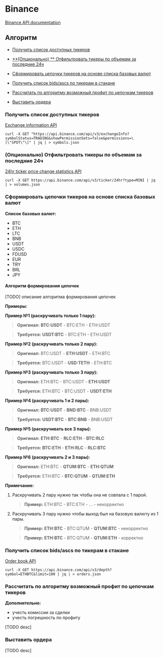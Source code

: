 # Binance

[Binance API documentation](https://developers.binance.com/docs/binance-spot-api-docs)

## Алгоритм

* [Получить список доступных тикеров](#получить-список-доступных-тикеров)

* [**(Опционально)
  ** Отфильтровать тикеры по объемам за последние 24ч](#опционально-отфильтровать-тикеры-по-объемам-за-последние-24ч)

* [Сформировать цепочки тикеров на основе списка базовых валют](#сформировать-цепочки-тикеров-на-основе-списка-базовых-валют)

* [Получить список bids/ascs по тикерам в стакане](#получить-список-bidsascs-по-тикерам-в-стакане)

* [Рассчитать по алгоритму возможный профит по цепочкам тикеров](#рассчитать-по-алгоритму-возможный-профит-по-цепочкам-тикеров)

* [Выставить ордера](#выставить-ордера)

### Получить список доступных тикеров

[Exchange information API](https://developers.binance.com/docs/binance-spot-api-docs/rest-api/general-endpoints#exchange-information)

```shell
curl -X GET "https://api.binance.com/api/v3/exchangeInfo?symbolStatus=TRADING&showPermissionSets=false&permissions=\[\"SPOT\"\]" | jq | > symbols.json
```

### (Опционально) Отфильтровать тикеры по объемам за последние 24ч

[24hr ticker price change statistics API](https://developers.binance.com/docs/binance-spot-api-docs/rest-api/market-data-endpoints#24hr-ticker-price-change-statistics)

```shell
curl -X GET https://api.binance.com/api/v3/ticker/24hr?type=MINI | jq | > volumes.json
```

### Сформировать цепочки тикеров на основе списка базовых валют

**Список базовых валют:**

* BTC
* ETH
* LTC
* BNB
* USDT
* USDC
* FDUSD
* EUR
* TRY
* BRL
* JPY

#### Алгоритм формирования цепочек

[TODO] описание алгоритма формирования цепочек

**Примеры:**

**Пример №1 (раскручивать только 1 пару):**

> **Оригинал:** **BTC:USDT** - BTC:ETH - ETH:USDT

> **Требуется:** **USDT:BTC** - BTC:ETH - ETH:USDT

**Пример №2 (раскручивать только 2 пару):**

> **Оригинал:** BTC:USDT - **ETH:USDT** - ETH:BTC

> **Требуется:** BTC:USDT - **USD:TETH** - ETH:BTC

**Пример №3 (раскручивать только 3 пару):**

> **Оригинал:** ETH:BTC - BTC:USDT - **ETH:USDT**

> **Требуется:** ETH:BTC - BTC:USDT - **USDT:ETH**


**Пример №4 (раскручивать 1 и 2 пары):**

> **Оригинал:** **BTC:USDT** - **BND:BTC** - BNB:USDT

> **Требуется:** **USDT:BTC** - **BTC:BNB** - BNB:USDT

**Пример №5 (раскручивать все 3 пары):**

> **Оригинал:** **ETH:BTC** - **RLC:ETH** - **BTC:RLC**

> **Требуется:** **BTC:ETH** - **ETH:RLC** - **RLC:BTC**

**Пример №6 (раскручивать 2 и 3 пары):**

> **Оригинал:** ETH:BTC - **QTUM:BTC** - **ETH:QTUM**

> **Требуется:** ETH:BTC - **BTC:QTUM** - **QTUM:ETH**


**Примечание:**

1. Раскручивать 2 пару нужно так чтобы она не совпала с 1 парой.

   > **Пример:** ETH:BTC - BTC:ETH - ... - некорректно

2. Раскручивать 3 пару нужно чтобы выход был на базовую валюту из 1 пары.

   > **Пример:** **ETH:BTC** - BTC:QTUM - **QTUM:BTC** - некорректно

   > **Пример:** **ETH:BTC** - BTC:QTUM - **QTUM:ETH** - корректно


### Получить список bids/ascs по тикерам в стакане

[Order book API](https://developers.binance.com/docs/binance-spot-api-docs/rest-api/market-data-endpoints#order-book)

```shell
curl -X GET https://api.binance.com/api/v3/depth?symbol=ETHBTC&limit=100 | jq | > orders.json
```

### Рассчитать по алгоритму возможный профит по цепочкам тикеров

**Дополнительно:**

* учесть комиссии за сделки
* учесть погрешность по профиту

[TODO desc]

### Выставить ордера

[TODO desc]
